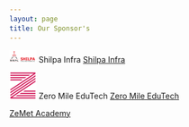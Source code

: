 ```yaml
---
layout: page
title: Our Sponsor's
---
```


![Shilpa Infra](/img/2019/feb/shilpa-infra-48x48.png)
 Shilpa Infra
[Shilpa Infra](http://www.shilpainfra.com/)

![Zero Mile EduTech](/img/2019/feb/icon-48x48.png)
 Zero Mile EduTech
[Zero Mile EduTech](https://zeromileedutech.com/)

[ZeMet Academy](https://zemet.org/)